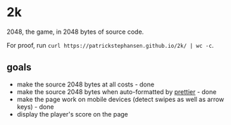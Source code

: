# 2k

2048, the game, in 2048 bytes of source code.

For proof, run `curl https://patrickstephansen.github.io/2k/ | wc -c`.

## goals

* make the source 2048 bytes at all costs - done
* make the source 2048 bytes when auto-formatted by [prettier](https://prettier.io/) - done
* make the page work on mobile devices (detect swipes as well as arrow keys) - done
* display the player's score on the page
